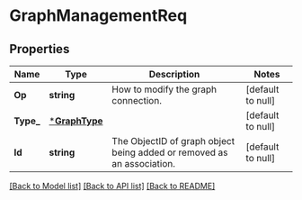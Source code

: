 # GraphManagementReq

## Properties
Name | Type | Description | Notes
------------ | ------------- | ------------- | -------------
**Op** | **string** | How to modify the graph connection. | [default to null]
**Type_** | [***GraphType**](GraphType.md) |  | [default to null]
**Id** | **string** | The ObjectID of graph object being added or removed as an association. | [default to null]

[[Back to Model list]](../README.md#documentation-for-models) [[Back to API list]](../README.md#documentation-for-api-endpoints) [[Back to README]](../README.md)


